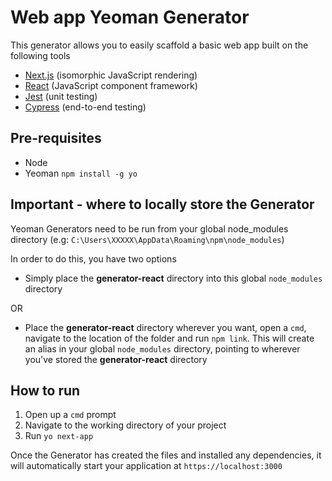 # Web app Yeoman Generator

This generator allows you to easily scaffold a basic web app built on the following tools

- [Next.js](https://nextjs.org/) (isomorphic JavaScript rendering)
- [React](https://reactjs.org/) (JavaScript component framework)
- [Jest](https://jestjs.io/) (unit testing)
- [Cypress](https://www.cypress.io/) (end-to-end testing)

## Pre-requisites

* Node
* Yeoman `npm install -g yo`

## Important - where to locally store the Generator

Yeoman Generators need to be run from your global node_modules directory (e.g: `C:\Users\XXXXX\AppData\Roaming\npm\node_modules`)

In order to do this, you have two options

* Simply place the **generator-react** directory into this global `node_modules` directory

OR

* Place the **generator-react** directory wherever you want, open a `cmd`, navigate to the location of the folder and run `npm link`. This will create an alias in your global `node_modules` directory, pointing to wherever you've stored the **generator-react** directory

## How to run

1. Open up a `cmd` prompt
2. Navigate to the working directory of your project
3. Run `yo next-app`

Once the Generator has created the files and installed any dependencies, it will automatically start your application at `https://localhost:3000`